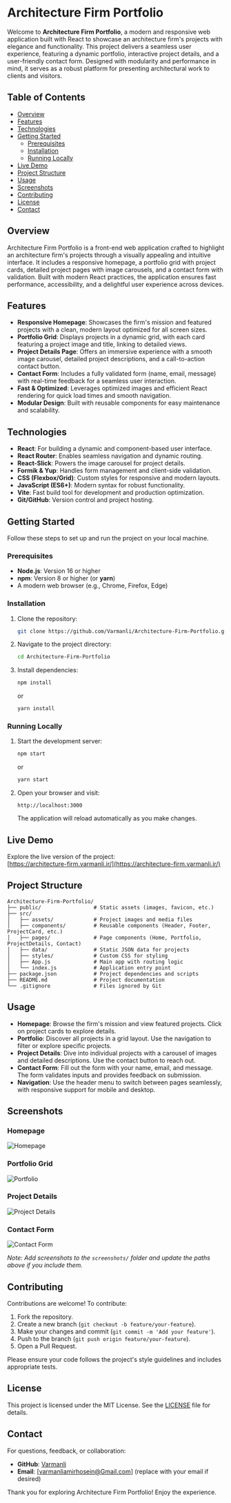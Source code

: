 # Architecture Firm Portfolio

Welcome to **Architecture Firm Portfolio**, a modern and responsive web application built with React to showcase an architecture firm's projects with elegance and functionality. This project delivers a seamless user experience, featuring a dynamic portfolio, interactive project details, and a user-friendly contact form. Designed with modularity and performance in mind, it serves as a robust platform for presenting architectural work to clients and visitors.

## Table of Contents

- [Overview](#overview)
- [Features](#features)
- [Technologies](#technologies)
- [Getting Started](#getting-started)
  - [Prerequisites](#prerequisites)
  - [Installation](#installation)
  - [Running Locally](#running-locally)
- [Live Demo](#live-demo)
- [Project Structure](#project-structure)
- [Usage](#usage)
- [Screenshots](#screenshots)
- [Contributing](#contributing)
- [License](#license)
- [Contact](#contact)

## Overview

Architecture Firm Portfolio is a front-end web application crafted to highlight an architecture firm's projects through a visually appealing and intuitive interface. It includes a responsive homepage, a portfolio grid with project cards, detailed project pages with image carousels, and a contact form with validation. Built with modern React practices, the application ensures fast performance, accessibility, and a delightful user experience across devices.

## Features

- **Responsive Homepage**: Showcases the firm's mission and featured projects with a clean, modern layout optimized for all screen sizes.
- **Portfolio Grid**: Displays projects in a dynamic grid, with each card featuring a project image and title, linking to detailed views.
- **Project Details Page**: Offers an immersive experience with a smooth image carousel, detailed project descriptions, and a call-to-action contact button.
- **Contact Form**: Includes a fully validated form (name, email, message) with real-time feedback for a seamless user interaction.
- **Fast & Optimized**: Leverages optimized images and efficient React rendering for quick load times and smooth navigation.
- **Modular Design**: Built with reusable components for easy maintenance and scalability.

## Technologies

- **React**: For building a dynamic and component-based user interface.
- **React Router**: Enables seamless navigation and dynamic routing.
- **React-Slick**: Powers the image carousel for project details.
- **Formik & Yup**: Handles form management and client-side validation.
- **CSS (Flexbox/Grid)**: Custom styles for responsive and modern layouts.
- **JavaScript (ES6+)**: Modern syntax for robust functionality.
- **Vite**: Fast build tool for development and production optimization.
- **Git/GitHub**: Version control and project hosting.

## Getting Started

Follow these steps to set up and run the project on your local machine.

### Prerequisites

- **Node.js**: Version 16 or higher
- **npm**: Version 8 or higher (or **yarn**)
- A modern web browser (e.g., Chrome, Firefox, Edge)

### Installation

1. Clone the repository:
   ```bash
   git clone https://github.com/Varmanli/Architecture-Firm-Portfolio.git
   ```
2. Navigate to the project directory:
   ```bash
   cd Architecture-Firm-Portfolio
   ```
3. Install dependencies:
   ```bash
   npm install
   ```
   or
   ```bash
   yarn install
   ```

### Running Locally

1. Start the development server:
   ```bash
   npm start
   ```
   or
   ```bash
   yarn start
   ```
2. Open your browser and visit:
   ```
   http://localhost:3000
   ```
   The application will reload automatically as you make changes.

## Live Demo

Explore the live version of the project:  
[https://architecture-firm.varmanli.ir/](https://architecture-firm.varmanli.ir/)

## Project Structure

```plaintext
Architecture-Firm-Portfolio/
├── public/                 # Static assets (images, favicon, etc.)
├── src/
│   ├── assets/             # Project images and media files
│   ├── components/         # Reusable components (Header, Footer, ProjectCard, etc.)
│   ├── pages/              # Page components (Home, Portfolio, ProjectDetails, Contact)
│   ├── data/               # Static JSON data for projects
│   ├── styles/             # Custom CSS for styling
│   ├── App.js              # Main app with routing logic
│   └── index.js            # Application entry point
├── package.json            # Project dependencies and scripts
├── README.md               # Project documentation
└── .gitignore              # Files ignored by Git
```

## Usage

- **Homepage**: Browse the firm's mission and view featured projects. Click on project cards to explore details.
- **Portfolio**: Discover all projects in a grid layout. Use the navigation to filter or explore specific projects.
- **Project Details**: Dive into individual projects with a carousel of images and detailed descriptions. Use the contact button to reach out.
- **Contact Form**: Fill out the form with your name, email, and message. The form validates inputs and provides feedback on submission.
- **Navigation**: Use the header menu to switch between pages seamlessly, with responsive support for mobile and desktop.

## Screenshots

### Homepage

![Homepage](./public/screenshots/homepage.webp)

### Portfolio Grid

![Portfolio](./public/screenshots/portfolio.webp)

### Project Details

![Project Details](./public/screenshots/project-details.webp)

### Contact Form

![Contact Form](./public/screenshots/contact.webp)

_Note: Add screenshots to the `screenshots/` folder and update the paths above if you include them._

## Contributing

Contributions are welcome! To contribute:

1. Fork the repository.
2. Create a new branch (`git checkout -b feature/your-feature`).
3. Make your changes and commit (`git commit -m 'Add your feature'`).
4. Push to the branch (`git push origin feature/your-feature`).
5. Open a Pull Request.

Please ensure your code follows the project's style guidelines and includes appropriate tests.

## License

This project is licensed under the MIT License. See the [LICENSE](LICENSE) file for details.

## Contact

For questions, feedback, or collaboration:

- **GitHub**: [Varmanli](https://github.com/Varmanli)
- **Email**: [varmanliamirhosein@Gmail.com] (replace with your email if desired)

Thank you for exploring Architecture Firm Portfolio! Enjoy the experience.

